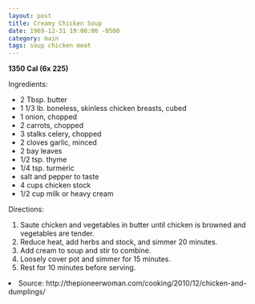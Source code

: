 ```yaml
---
layout: post
title: Creamy Chicken Soup
date: 1969-12-31 19:00:00 -0500
category: main
tags: soup chicken meat
---
```

<b>1350 Cal (6x 225)</b>
<p>Ingredients:</p><ul>
<li>2 Tbsp.	butter</li>
<li>1 1/3 lb.	boneless, skinless chicken breasts, cubed</li>
<li>1	onion, chopped</li>
<li>2	carrots, chopped</li>
<li>3 stalks	celery, chopped</li>
<li>2 cloves	garlic, minced</li>
<li>2	bay leaves</li>
<li>1/2 tsp.	thyme</li>
<li>1/4 tsp.	turmeric</li>
<li>	salt and pepper to taste</li>
<li>4 cups	chicken stock</li>
<li>1/2 cup	milk or heavy cream</li>
</ul>
<p>Directions:</p>
<ol>
<li>Saute chicken and vegetables in butter until chicken is browned and vegetables are tender.</li>
<li>Reduce heat, add herbs and stock, and simmer 20 minutes.</li>
<li>Add cream to soup and stir to combine.</li>
<li>Loosely cover pot and simmer for 15 minutes.</li>
<li>Rest for 10 minutes before serving.</li>
</ol>
<li>Source: http://thepioneerwoman.com/cooking/2010/12/chicken-and-dumplings/ </li>
